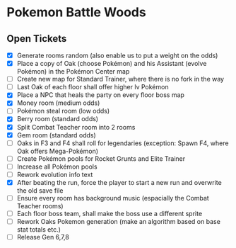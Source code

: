 # Pokemon Battle Woods

## Open Tickets
- [x] Generate rooms random (also enable us to put a weight on the odds)
- [x] Place a copy of Oak (choose Pokémon) and his Assistant (evolve Pokémon) in the Pokémon Center map
- [ ] Create new map for Standard Trainer, where there is no fork in the way
- [ ] Last Oak of each floor shall offer higher lv Pokémon
- [x] Place a NPC that heals the party on every floor boss map
- [x] Money room (medium odds)
- [ ] Pokémon steal room (low odds)
- [x] Berry room (standard odds)
- [x] Split Combat Teacher room into 2 rooms
- [x] Gem room (standard odds)
- [ ] Oaks in F3 and F4 shall roll for legendaries (exception: Spawn F4, where Oak offers Mega-Pokémon)
- [ ] Create Pokémon pools for Rocket Grunts and Elite Trainer
- [ ] Increase all Pokémon pools
- [ ] Rework evolution info text
- [x] After beating the run, force the player to start a new run and overwrite the old save file
- [ ] Ensure every room has background music (espacially the Combat Teacher rooms)
- [ ] Each floor boss team, shall make the boss use a different sprite
- [ ] Rework Oaks Pokemon generation (make an algorithm based on base stat totals etc.)
- [ ] Release Gen 6,7,8